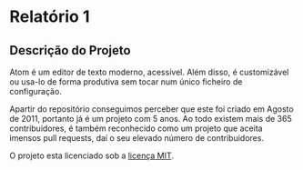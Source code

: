 # Relatório 1

## Descrição do Projeto

Atom é um editor de texto moderno, acessível. Além disso, é customizável ou usa-lo de forma produtiva sem tocar num único ficheiro de configuração.

Apartir do repositório conseguimos perceber que este foi criado em Agosto de 2011, portanto já é um projeto com 5 anos. Ao todo existem mais de 365 contribuidores, é também reconhecido como um projeto que aceita imensos pull requests, daí o seu elevado número de contribuidores.

O projeto esta licenciado sob a [licença MIT](https://opensource.org/licenses/MIT).
